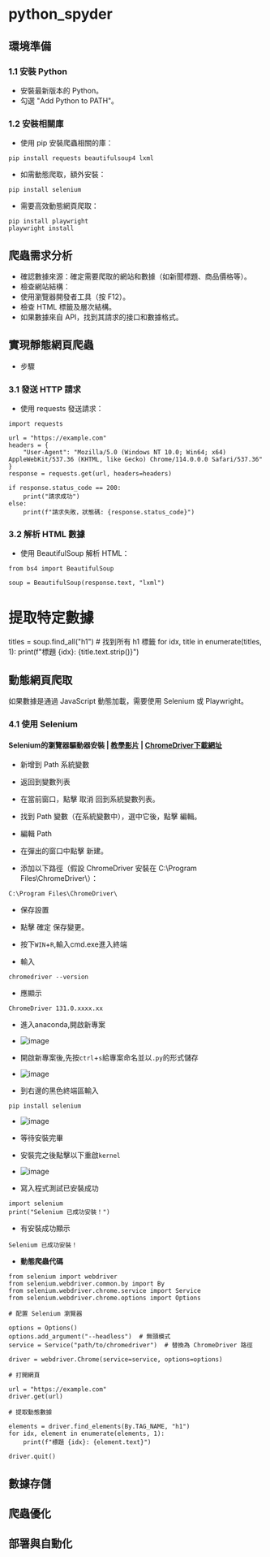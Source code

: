 # python_spyder
## 環境準備 
### 1.1 安裝 Python
- 安裝最新版本的 Python。
- 勾選 "Add Python to PATH"。
### 1.2 安裝相關庫
- 使用 pip 安裝爬蟲相關的庫：

```
pip install requests beautifulsoup4 lxml
```
- 如需動態爬取，額外安裝：

```
pip install selenium
```
- 需要高效動態網頁爬取：

```
pip install playwright
playwright install
```

## 爬蟲需求分析
- 確認數據來源：確定需要爬取的網站和數據（如新聞標題、商品價格等）。
- 檢查網站結構：
- 使用瀏覽器開發者工具（按 F12）。
- 檢查 HTML 標籤及層次結構。
- 如果數據來自 API，找到其請求的接口和數據格式。

## 實現靜態網頁爬蟲
- 步驟
### 3.1 發送 HTTP 請求
- 使用 requests 發送請求：

```
import requests

url = "https://example.com"
headers = {
    "User-Agent": "Mozilla/5.0 (Windows NT 10.0; Win64; x64) AppleWebKit/537.36 (KHTML, like Gecko) Chrome/114.0.0.0 Safari/537.36"
}
response = requests.get(url, headers=headers)

if response.status_code == 200:
    print("請求成功")
else:
    print(f"請求失敗，狀態碼: {response.status_code}")
```
### 3.2 解析 HTML 數據
- 使用 BeautifulSoup 解析 HTML：

```
from bs4 import BeautifulSoup

soup = BeautifulSoup(response.text, "lxml")
```
# 提取特定數據
titles = soup.find_all("h1")  # 找到所有 h1 標籤
for idx, title in enumerate(titles, 1):
    print(f"標題 {idx}: {title.text.strip()}")

## 動態網頁爬取
如果數據是通過 JavaScript 動態加載，需要使用 Selenium 或 Playwright。

### 4.1 使用 Selenium
#### Selenium的瀏覽器驅動器安裝 | [教學影片](https://youtu.be/mRkL0zl1OTQ) | [ChromeDriver下載網址](https://googlechromelabs.github.io/chrome-for-testing/)
- 新增到 Path 系統變數
- 返回到變數列表

- 在當前窗口，點擊 取消 回到系統變數列表。
- 找到 Path 變數（在系統變數中），選中它後，點擊 編輯。
- 編輯 Path

- 在彈出的窗口中點擊 新建。
- 添加以下路徑（假設 ChromeDriver 安裝在 C:\Program Files\ChromeDriver\）：
```
C:\Program Files\ChromeDriver\
```
- 保存設置

- 點擊 確定 保存變更。

- 按下`WIN`+`R`,輸入cmd.exe進入終端
- 輸入
```
chromedriver --version
```
- 應顯示
```
ChromeDriver 131.0.xxxx.xx
```
- 進入anaconda,開啟新專案
- ![image](https://github.com/user-attachments/assets/2929fa17-0d9e-4273-8ddb-9db3aeafd373)
- 開啟新專案後,先按`ctrl`+`s`給專案命名並以`.py`的形式儲存
- ![image](https://github.com/user-attachments/assets/99d46e66-e7d1-4009-80da-e84a1c816806)

- 到右邊的黑色終端區輸入

```
pip install selenium
```
- ![image](https://github.com/user-attachments/assets/e7f0c336-8d0d-4464-809f-8c553c0948b7)

- 等待安裝完畢
- 安裝完之後點擊以下重啟`kernel`
- ![image](https://github.com/user-attachments/assets/971e5d05-a4a9-4ec1-99f4-65560e0ead90)
- 寫入程式測試已安裝成功
```
import selenium
print("Selenium 已成功安裝！")
```
- 有安裝成功顯示
```
Selenium 已成功安裝！
```
- **動態爬蟲代碼**
```
from selenium import webdriver
from selenium.webdriver.common.by import By
from selenium.webdriver.chrome.service import Service
from selenium.webdriver.chrome.options import Options

# 配置 Selenium 瀏覽器

options = Options()
options.add_argument("--headless")  # 無頭模式
service = Service("path/to/chromedriver")  # 替換為 ChromeDriver 路徑

driver = webdriver.Chrome(service=service, options=options)

# 打開網頁

url = "https://example.com"
driver.get(url)

# 提取動態數據

elements = driver.find_elements(By.TAG_NAME, "h1")
for idx, element in enumerate(elements, 1):
    print(f"標題 {idx}: {element.text}")

driver.quit()
```
## 數據存儲
## 爬蟲優化
## 部署與自動化
